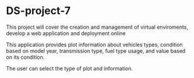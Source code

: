 # DS-project-7
This project will cover the creation and management of virtual enviroments, develop a web application and deployment online

This application provides plot information about vehicles types, condition based on model year, transmission type, fuel type usage, and value based on its condition.

The user can select the type of plot and information.